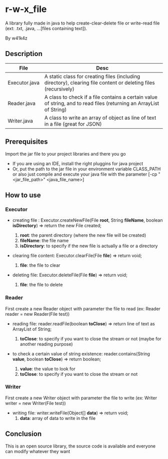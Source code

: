 # r-w-x_file

A library fully made in java to help create-clear-delete file or write-read file (ext: .txt, .java, ...[files containing text]).

By w41k4z

## Description

| File          | Desc                                                                                                                |
| ------------- | ------------------------------------------------------------------------------------------------------------------- |
| Executor.java | A static class for creating files (including directory), clearing file content or deleting files (recursively)      |
| Reader.java   | A class to check if a file contains a certain value of string, and to read files (returning an ArrayList of String) |
| Writer.java   | A class to write an array of object as line of text in a file (great for JSON)                                      |

## Prerequisites

Import the jar file to your project libraries and there you go

- If you are using an IDE, install the right pluggins for java project
- Or, put the path to the jar file in your environment variable CLASS_PATH or also just compile and execute your java file with the parameter [-cp "<jar_file_path>" <java_file_name>]

## How to use

### Executor

- creating file : Executor.createNewFile(File **root**, String **fileName**, boolean **isDirectory**) => return the new File created;
  1. **root**: the parent directory (where the new file will be created)
  2. **fileName**: the file name
  3. **isDirectory**: to specify if the new file is actually a file or a directory

- clearing file content: Executor.clearFile(File **file**) => return void;
  1. **file**: the file to clear

- deleting file: Executor.deleteFile(File **file**) => return void;
  1. **file**: the file to delete

### Reader

First create a new Reader object with parameter the file to read (ex: Reader reader = new Reader(File test))

- reading file: reader.readFile(boolean **toClose**) => return line of text as ArrayList of String;
  1. **toClose**: to specify if you want to close the stream or not (maybe for another reading purpose)

- to check a certain value of string existence: reader.contains(String **value**, boolean **toClose**) => return boolean;
  1. **value**: the value to look for
  2. **toClose**: to specify if you want to close the stream or not

### Writer

First create a new Writer object with parameter the file to write (ex: Writer writer = new Writer(File test))

- writing file: writer.writeFile(Object[] **data**) => return void;
  1. **data**: array of data to write in the file

## Conclusion

This is an open source library, the source code is available and everyone can modify whatever they want

